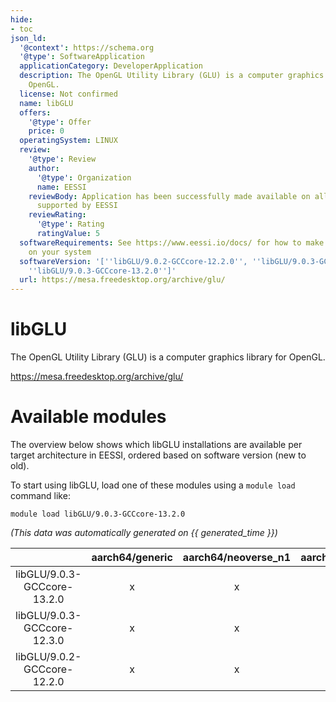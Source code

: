 ```yaml
---
hide:
- toc
json_ld:
  '@context': https://schema.org
  '@type': SoftwareApplication
  applicationCategory: DeveloperApplication
  description: The OpenGL Utility Library (GLU) is a computer graphics library for
    OpenGL.
  license: Not confirmed
  name: libGLU
  offers:
    '@type': Offer
    price: 0
  operatingSystem: LINUX
  review:
    '@type': Review
    author:
      '@type': Organization
      name: EESSI
    reviewBody: Application has been successfully made available on all architectures
      supported by EESSI
    reviewRating:
      '@type': Rating
      ratingValue: 5
  softwareRequirements: See https://www.eessi.io/docs/ for how to make EESSI available
    on your system
  softwareVersion: '[''libGLU/9.0.2-GCCcore-12.2.0'', ''libGLU/9.0.3-GCCcore-12.3.0'',
    ''libGLU/9.0.3-GCCcore-13.2.0'']'
  url: https://mesa.freedesktop.org/archive/glu/
---
```


libGLU
======


The OpenGL Utility Library (GLU) is a computer graphics library for OpenGL.

https://mesa.freedesktop.org/archive/glu/
# Available modules


The overview below shows which libGLU installations are available per target architecture in EESSI, ordered based on software version (new to old).

To start using libGLU, load one of these modules using a `module load` command like:

```shell
module load libGLU/9.0.3-GCCcore-13.2.0
```

*(This data was automatically generated on {{ generated_time }})*  

| |aarch64/generic|aarch64/neoverse_n1|aarch64/neoverse_v1|aarch64/nvidia|x86_64/generic|x86_64/amd/zen2|x86_64/amd/zen3|x86_64/amd/zen4|x86_64/intel/haswell|x86_64/intel/sapphirerapids|x86_64/intel/skylake_avx512|aarch64/nvidia/grace|
| :---: | :---: | :---: | :---: | :---: | :---: | :---: | :---: | :---: | :---: | :---: | :---: | :---: |
|libGLU/9.0.3-GCCcore-13.2.0|x|x|x|-|x|x|x|x|x|x|x|x|
|libGLU/9.0.3-GCCcore-12.3.0|x|x|x|-|x|x|x|x|x|x|x|x|
|libGLU/9.0.2-GCCcore-12.2.0|x|x|x|-|x|x|x|x|x|x|x|x|
